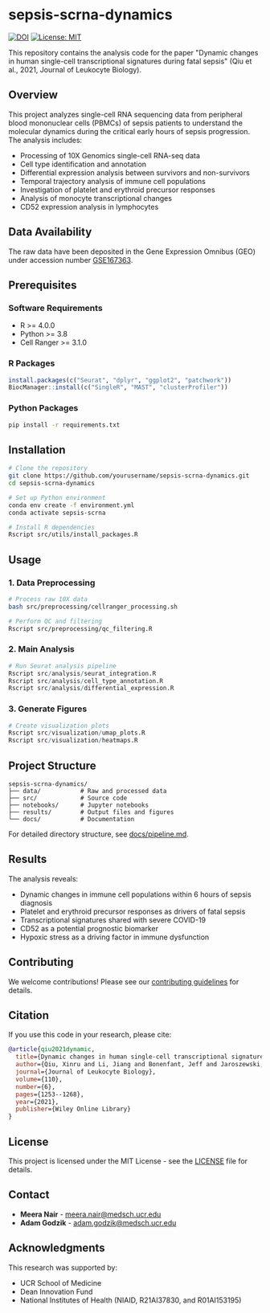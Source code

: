 # sepsis-scrna-dynamics

[![DOI](https://zenodo.org/badge/DOI/10.1002/JLB.5MA0721-825R.svg)](https://doi.org/10.1002/JLB.5MA0721-825R)
[![License: MIT](https://img.shields.io/badge/License-MIT-yellow.svg)](https://opensource.org/licenses/MIT)

This repository contains the analysis code for the paper "Dynamic changes in human single-cell transcriptional signatures during fatal sepsis" (Qiu et al., 2021, Journal of Leukocyte Biology).

## Overview

This project analyzes single-cell RNA sequencing data from peripheral blood mononuclear cells (PBMCs) of sepsis patients to understand the molecular dynamics during the critical early hours of sepsis progression. The analysis includes:

- Processing of 10X Genomics single-cell RNA-seq data
- Cell type identification and annotation
- Differential expression analysis between survivors and non-survivors
- Temporal trajectory analysis of immune cell populations
- Investigation of platelet and erythroid precursor responses
- Analysis of monocyte transcriptional changes
- CD52 expression analysis in lymphocytes

## Data Availability

The raw data have been deposited in the Gene Expression Omnibus (GEO) under accession number [GSE167363](https://www.ncbi.nlm.nih.gov/geo/query/acc.cgi?acc=GSE167363).

## Prerequisites

### Software Requirements
- R >= 4.0.0
- Python >= 3.8
- Cell Ranger >= 3.1.0

### R Packages
```R
install.packages(c("Seurat", "dplyr", "ggplot2", "patchwork"))
BiocManager::install(c("SingleR", "MAST", "clusterProfiler"))
```

### Python Packages
```bash
pip install -r requirements.txt
```

## Installation

```bash
# Clone the repository
git clone https://github.com/yourusername/sepsis-scrna-dynamics.git
cd sepsis-scrna-dynamics

# Set up Python environment
conda env create -f environment.yml
conda activate sepsis-scrna

# Install R dependencies
Rscript src/utils/install_packages.R
```

## Usage

### 1. Data Preprocessing
```bash
# Process raw 10X data
bash src/preprocessing/cellranger_processing.sh

# Perform QC and filtering
Rscript src/preprocessing/qc_filtering.R
```

### 2. Main Analysis
```R
# Run Seurat analysis pipeline
Rscript src/analysis/seurat_integration.R
Rscript src/analysis/cell_type_annotation.R
Rscript src/analysis/differential_expression.R
```

### 3. Generate Figures
```R
# Create visualization plots
Rscript src/visualization/umap_plots.R
Rscript src/visualization/heatmaps.R
```

## Project Structure

```
sepsis-scrna-dynamics/
├── data/           # Raw and processed data
├── src/            # Source code
├── notebooks/      # Jupyter notebooks
├── results/        # Output files and figures
└── docs/           # Documentation
```

For detailed directory structure, see [docs/pipeline.md](docs/pipeline.md).

## Results

The analysis reveals:
- Dynamic changes in immune cell populations within 6 hours of sepsis diagnosis
- Platelet and erythroid precursor responses as drivers of fatal sepsis
- Transcriptional signatures shared with severe COVID-19
- CD52 as a potential prognostic biomarker
- Hypoxic stress as a driving factor in immune dysfunction

## Contributing

We welcome contributions! Please see our [contributing guidelines](CONTRIBUTING.md) for details.

## Citation

If you use this code in your research, please cite:

```bibtex
@article{qiu2021dynamic,
  title={Dynamic changes in human single-cell transcriptional signatures during fatal sepsis},
  author={Qiu, Xinru and Li, Jiang and Bonenfant, Jeff and Jaroszewski, Lukasz and Mittal, Aarti and Klein, Walter and Godzik, Adam and Nair, Meera G},
  journal={Journal of Leukocyte Biology},
  volume={110},
  number={6},
  pages={1253--1268},
  year={2021},
  publisher={Wiley Online Library}
}
```

## License

This project is licensed under the MIT License - see the [LICENSE](LICENSE) file for details.

## Contact

- **Meera Nair** - meera.nair@medsch.ucr.edu
- **Adam Godzik** - adam.godzik@medsch.ucr.edu

## Acknowledgments

This research was supported by:
- UCR School of Medicine
- Dean Innovation Fund
- National Institutes of Health (NIAID, R21AI37830, and R01AI153195)
